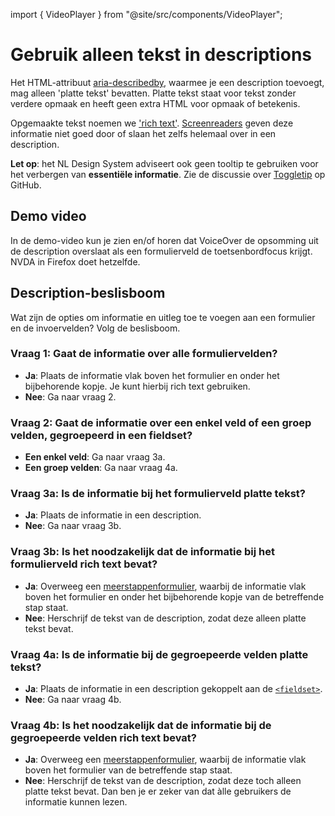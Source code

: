 <!-- @license CC0-1.0 -->

import { VideoPlayer } from "@site/src/components/VideoPlayer";

# Gebruik alleen tekst in descriptions

Het HTML-attribuut [aria-describedby](https://developer.mozilla.org/en-US/docs/Web/Accessibility/ARIA/Attributes/aria-describedby), waarmee je een description toevoegt, mag alleen 'platte tekst' bevatten. Platte tekst staat voor tekst zonder verdere opmaak en heeft geen extra HTML voor opmaak of betekenis.

Opgemaakte tekst noemen we ['rich text'](https://github.com/orgs/nl-design-system/discussions/289). [Screenreaders](/woordenlijst/#screenreader) geven deze informatie niet goed door of slaan het zelfs helemaal over in een description.

**Let op**: het NL Design System adviseert ook geen tooltip te gebruiken voor het verbergen van **essentiële informatie**. Zie de discussie over [Toggletip](https://github.com/orgs/nl-design-system/discussions/298) op GitHub.

## Demo video

In de demo-video kun je zien en/of horen dat VoiceOver de opsomming uit de description overslaat als een formulierveld de toetsenbordfocus krijgt. NVDA in Firefox doet hetzelfde.

<VideoPlayer videoId="ejiB-JSJzPE" />

## Description-beslisboom

Wat zijn de opties om informatie en uitleg toe te voegen aan een formulier en de invoervelden?
Volg de beslisboom.

### Vraag 1: Gaat de informatie over alle formuliervelden?

- **Ja**: Plaats de informatie vlak boven het formulier en onder het bijbehorende kopje. Je kunt hierbij rich text gebruiken.
- **Nee**: Ga naar vraag 2.

### Vraag 2: Gaat de informatie over een enkel veld of een groep velden, gegroepeerd in een fieldset?

- **Een enkel veld**: Ga naar vraag 3a.
- **Een groep velden**: Ga naar vraag 4a.

### Vraag 3a: Is de informatie bij het formulierveld platte tekst?

- **Ja**: Plaats de informatie in een description.
- **Nee**: Ga naar vraag 3b.

### Vraag 3b: Is het noodzakelijk dat de informatie bij het formulierveld rich text bevat?

- **Ja**: Overweeg een [meerstappenformulier](/richtlijnen/formulieren/meerdere-stappen/), waarbij de informatie vlak boven het formulier en onder het bijbehorende kopje van de betreffende stap staat.
- **Nee**: Herschrijf de tekst van de description, zodat deze alleen platte tekst bevat.

### Vraag 4a: Is de informatie bij de gegroepeerde velden platte tekst?

- **Ja**: Plaats de informatie in een description gekoppelt aan de [`<fieldset>`](/richtlijnen/formulieren/descriptions/plaatsing-bij-fieldset).
- **Nee**: Ga naar vraag 4b.

### Vraag 4b: Is het noodzakelijk dat de informatie bij de gegroepeerde velden rich text bevat?

- **Ja**: Overweeg een [meerstappenformulier](/richtlijnen/formulieren/meerdere-stappen/), waarbij de informatie vlak boven het formulier van de betreffende stap staat.
- **Nee**: Herschrijf de tekst van de description, zodat deze toch alleen platte tekst bevat. Dan ben je er zeker van dat àlle gebruikers de informatie kunnen lezen.
